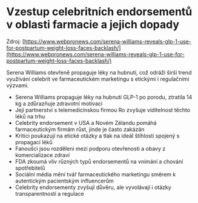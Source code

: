 # Vzestup celebritních endorsementů v oblasti farmacie a jejich dopady

Zdroj: [https://www.webpronews.com/serena-williams-reveals-glp-1-use-for-postpartum-weight-loss-faces-backlash/](https://www.webpronews.com/serena-williams-reveals-glp-1-use-for-postpartum-weight-loss-faces-backlash/)

Serena Williams otevřeně propaguje léky na hubnutí, což odráží širší trend využívání celebrit ve farmaceutickém marketingu s etickými i regulačními výzvami.

- Serena Williams propaguje léky na hubnutí GLP-1 po porodu, ztratila 14 kg a zdůrazňuje zdravotní motivaci
- Její partnerství s telemedicínskou firmou Ro zvyšuje viditelnost těchto léků na trhu
- Celebrity endorsement v USA a Novém Zélandu pomáhá farmaceutickým firmám růst, jinde je často zakázán
- Kritici poukazují na etické otázky a tlak na ideál štíhlosti spojený s propagací léků
- Fanoušci jsou rozděleni mezi podporu otevřenosti a obavy z komercializace zdraví
- FDA zkoumá vliv různých typů endorsementů na vnímání a chování spotřebitelů
- Sociální média mění tvář farmaceutického marketingu směrem k autentickým pacientským influencerům
- Celebrity endorsementy zvyšují důvěru, ale vyvolávají i otázky transparentnosti a regulace
